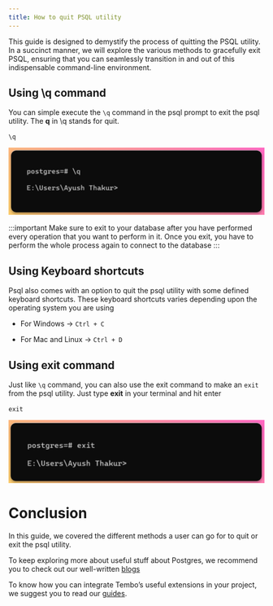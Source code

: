 ```yaml
---
title: How to quit PSQL utility
---
```


This guide is designed to demystify the process of quitting the PSQL utility. In a succinct manner, we will explore the various methods to gracefully exit PSQL, ensuring that you can seamlessly transition in and out of this indispensable command-line environment.

## Using \q command

You can simple execute the `\q` command in the psql prompt to exit the psql utility. The **q** in \q stands for quit.

```
\q
```

![q-command](./images/q-command.png)

:::important
Make sure to exit to your database after you have performed every operation that you want to perform in it. Once you exit, you have to perform the whole process again to connect to the database
:::

## Using Keyboard shortcuts

Psql also comes with an option to quit the psql utility with some defined keyboard shortcuts. These keyboard shortcuts varies depending upon the operating system you are using

-   For Windows → `Ctrl + C`

-   For Mac and Linux → `Ctrl + D`

## Using exit command

Just like `\q` command, you can also use the exit command to make an `exit` from the psql utility. Just type **exit** in your terminal and hit enter

```
exit
```

![exit-command](./images/exit-command.png)

# Conclusion

In this guide, we covered the different methods a user can go for to quit or exit the psql utility.

To keep exploring more about useful stuff about Postgres, we recommend you to check out our well-written [blogs](https://tembo.io/blog/)

To know how you can integrate Tembo’s useful extensions in your project, we suggest you to read our [guides](https://tembo.io/docs/).
